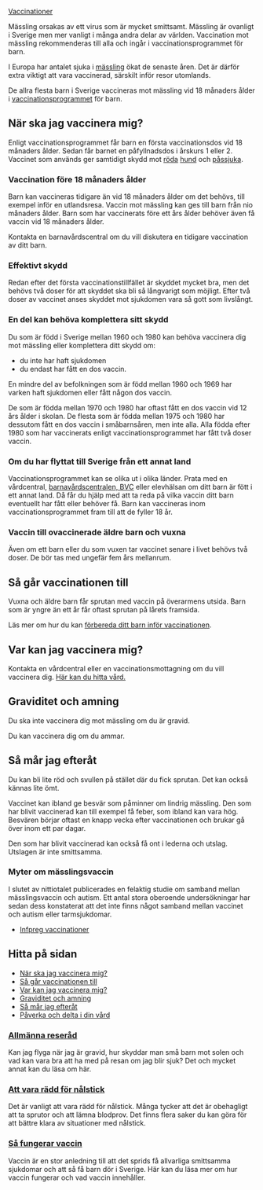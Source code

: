 [Vaccinationer](https://www.1177.se/undersokning-behandling/vaccinationer/)

Mässling orsakas av ett virus som är mycket smittsamt. Mässling är ovanligt i Sverige men mer vanligt i många andra delar av världen. Vaccination mot mässling rekommenderas till alla och ingår i vaccinationsprogrammet för barn.

I Europa har antalet sjuka i [mässling](https://www.1177.se/sjukdomar--besvar/hud-har-och-naglar/infektioner-pa-huden/massling/) ökat de senaste åren. Det är därför extra viktigt att vara vaccinerad, särskilt inför resor utomlands.

De allra flesta barn i Sverige vaccineras mot mässling vid 18 månaders ålder i [vaccinationsprogrammet](https://www.1177.se/undersokning-behandling/vaccinationer/vaccinationsprogrammet-for-barn/) för barn.

När ska jag vaccinera mig?
--------------------------

Enligt vaccinationsprogrammet får barn en första vaccinationsdos vid 18 månaders ålder. Sedan får barnet en påfyllnadsdos i årskurs 1 eller 2. Vaccinet som används ger samtidigt skydd mot [rö](https://www.1177.se/sjukdomar--besvar/hud-har-och-naglar/infektioner-pa-huden/roda-hund/ "Röda hund")[da](https://www.1177.se/sjukdomar--besvar/hud-har-och-naglar/infektioner-pa-huden/roda-hund/ "Röda hund") [hund](https://www.1177.se/sjukdomar--besvar/hud-har-och-naglar/infektioner-pa-huden/roda-hund/ "Röda hund") och [påssjuka](https://www.1177.se/sjukdomar--besvar/ogon-oron-nasa-och-hals/infektioner-i-ogon-oron-nasa-och-hals/passjuka/ "Påssjuka").

### Vaccination före 18 månaders ålder

Barn kan vaccineras tidigare än vid 18 månaders ålder om det behövs, till exempel inför en utlandsresa. Vaccin mot mässling kan ges till barn från nio månaders ålder. Barn som har vaccinerats före ett års ålder behöver även få vaccin vid 18 månaders ålder.

Kontakta en barnavårdscentral om du vill diskutera en tidigare vaccination av ditt barn.

### Effektivt skydd

Redan efter det första vaccinationstillfället är skyddet mycket bra, men det behövs två doser för att skyddet ska bli så långvarigt som möjligt. Efter två doser av vaccinet anses skyddet mot sjukdomen vara så gott som livslångt.

### En del kan behöva komplettera sitt skydd

Du som är född i Sverige mellan 1960 och 1980 kan behöva vaccinera dig mot mässling eller komplettera ditt skydd om:

*   du inte har haft sjukdomen
*   du endast har fått en dos vaccin.

En mindre del av befolkningen som är född mellan 1960 och 1969 har varken haft sjukdomen eller fått någon dos vaccin.

De som är födda mellan 1970 och 1980 har oftast fått en dos vaccin vid 12 års ålder i skolan. De flesta som är födda mellan 1975 och 1980 har dessutom fått en dos vaccin i småbarnsåren, men inte alla. Alla födda efter 1980 som har vaccinerats enligt vaccinationsprogrammet har fått två doser vaccin.

### **Om du har flyttat till Sverige från ett annat land**

Vaccinationsprogrammet kan se olika ut i olika länder. Prata med en vårdcentral, [barnavårdscentralen, BVC](https://www.1177.se/barn--gravid/vard-och-stod-for-barn/besok-pa-barnavardscentralen-bvc/) eller elevhälsan om ditt barn är fött i ett annat land. Då får du hjälp med att ta reda på vilka vaccin ditt barn eventuellt har fått eller behöver få. Barn kan vaccineras inom vaccinationsprogrammet fram till att de fyller 18 år.

### Vaccin till ovaccinerade äldre barn och vuxna

Även om ett barn eller du som vuxen tar vaccinet senare i livet behövs två doser. De bör tas med ungefär fem års mellanrum.

Så går vaccinationen till
-------------------------

Vuxna och äldre barn får sprutan med vaccin på överarmens utsida. Barn som är yngre än ett år får oftast sprutan på lårets framsida.

Läs mer om hur du kan [förbereda ditt barn inför vaccinationen](https://www.1177.se/barn--gravid/vard-och-stod-for-barn/forbereda-barn-for-besok-i-varden/#CH118530).

Var kan jag vaccinera mig?
--------------------------

Kontakta en vårdcentral eller en vaccinationsmottagning om du vill vaccinera dig. [Här kan du hitta vård.](https://www.1177.se/hitta-vard/)

Graviditet och amning
---------------------

Du ska inte vaccinera dig mot mässling om du är gravid.

Du kan vaccinera dig om du ammar.

Så mår jag efteråt
------------------

Du kan bli lite röd och svullen på stället där du fick sprutan. Det kan också kännas lite ömt.

Vaccinet kan ibland ge besvär som påminner om lindrig mässling. Den som har blivit vaccinerad kan till exempel få feber, som ibland kan vara hög. Besvären börjar oftast en knapp vecka efter vaccinationen och brukar gå över inom ett par dagar.

Den som har blivit vaccinerad kan också få ont i lederna och utslag. Utslagen är inte smittsamma.

### Myter om mässlingsvaccin

I slutet av nittiotalet publicerades en felaktig studie om samband mellan mässlingsvaccin och autism. Ett antal stora oberoende undersökningar har sedan dess konstaterat att det inte finns något samband mellan vaccinet och autism eller tarmsjukdomar.

*   [Infpreg vaccinationer](https://www.1177.se/lankbiblioteket/nationella-lankar/i/infpreg--kunskapscentrum-for-infektioner-under-graviditet/infpreg-vaccinationer/)

Hitta på sidan
--------------

*   [När ska jag vaccinera mig?](https://www.1177.se/undersokning-behandling/vaccinationer/vaccination-mot-massling/#section-41188)
*   [Så går vaccinationen till](https://www.1177.se/undersokning-behandling/vaccinationer/vaccination-mot-massling/#section-41189)
*   [Var kan jag vaccinera mig?](https://www.1177.se/undersokning-behandling/vaccinationer/vaccination-mot-massling/#section-171003)
*   [Graviditet och amning](https://www.1177.se/undersokning-behandling/vaccinationer/vaccination-mot-massling/#section-41190)
*   [Så mår jag efteråt](https://www.1177.se/undersokning-behandling/vaccinationer/vaccination-mot-massling/#section-41191)
*   [Påverka och delta i din vård](https://www.1177.se/undersokning-behandling/vaccinationer/vaccination-mot-massling/#section-171004)

### [Allmänna reseråd](https://www.1177.se/liv--halsa/reserad-och-vaccinationer/allmanna-reserad/)

Kan jag flyga när jag är gravid, hur skyddar man små barn mot solen och vad kan vara bra att ha med på resan om jag blir sjuk? Det och mycket annat kan du läsa om här.

### [Att vara rädd för nålstick](https://www.1177.se/undersokning-behandling/undersokningar-och-provtagning/provtagning-och-matningar/att-vara-radd-for-nalstick/)

Det är vanligt att vara rädd för nålstick. Många tycker att det är obehagligt att ta sprutor och att lämna blodprov. Det finns flera saker du kan göra för att bättre klara av situationer med nålstick.

### [Så fungerar vaccin](https://www.1177.se/undersokning-behandling/vaccinationer/sa-fungerar-vaccin/)

Vaccin är en stor anledning till att det sprids få allvarliga smittsamma sjukdomar och att så få barn dör i Sverige. Här kan du läsa mer om hur vaccin fungerar och vad vaccin innehåller.